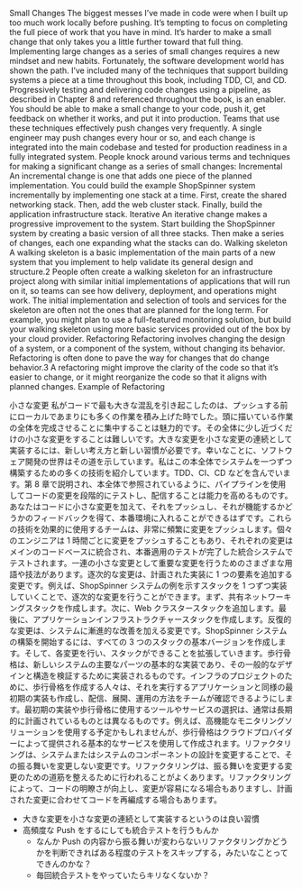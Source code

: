 Small Changes The biggest messes I’ve made in code were when I built up too much work locally before pushing. It’s tempting to focus on completing the full piece of work that you have in mind. It’s harder to make a small change that only takes you a little further toward that full thing. Implementing large changes as a series of small changes requires a new mindset and new habits. Fortunately, the software development world has shown the path. I’ve included many of the techniques that support building systems a piece at a time throughout this book, including TDD, CI, and CD. Progressively testing and delivering code changes using a pipeline, as described in Chapter 8 and referenced throughout the book, is an enabler. You should be able to make a small change to your code, push it, get feedback on whether it works, and put it into production. Teams that use these techniques effectively push changes very frequently. A single engineer may push changes every hour or so, and each change is integrated into the main codebase and tested for production readiness in a fully integrated system. People knock around various terms and techniques for making a significant change as a series of small changes: Incremental An incremental change is one that adds one piece of the planned implementation. You could build the example ShopSpinner system incrementally by implementing one stack at a time. First, create the shared networking stack. Then, add the web cluster stack. Finally, build the application infrastructure stack. Iterative
An iterative change makes a progressive improvement to the system. Start building the ShopSpinner system by creating a basic version of all three stacks. Then make a series of changes, each one expanding what the stacks can do. Walking skeleton A walking skeleton is a basic implementation of the main parts of a new system that you implement to help validate its general design and structure.2 People often create a walking skeleton for an infrastructure project along with similar initial implementations of applications that will run on it, so teams can see how delivery, deployment, and operations might work. The initial implementation and selection of tools and services for the skeleton are often not the ones that are planned for the long term. For example, you might plan to use a full-featured monitoring solution, but build your walking skeleton using more basic services provided out of the box by your cloud provider. Refactoring Refactoring involves changing the design of a system, or a component of the system, without changing its behavior. Refactoring is often done to pave the way for changes that do change behavior.3 A refactoring might improve the clarity of the code so that it’s easier to change, or it might reorganize the code so that it aligns with planned changes. Example of Refactoring

小さな変更 私がコードで最も大きな混乱を引き起こしたのは、プッシュする前にローカルであまりにも多くの作業を積み上げた時でした。頭に描いている作業の全体を完成させることに集中することは魅力的です。その全体に少し近づくだけの小さな変更をすることは難しいです。大きな変更を小さな変更の連続として実装するには、新しい考え方と新しい習慣が必要です。幸いなことに、ソフトウェア開発の世界はその道を示しています。私はこの本全体でシステムを一つずつ構築するための多くの技術を紹介しています。TDD、CI、CD などを含んでいます。第 8 章で説明され、本全体で参照されているように、パイプラインを使用してコードの変更を段階的にテストし、配信することは能力を高めるものです。あなたはコードに小さな変更を加えて、それをプッシュし、それが機能するかどうかのフィードバックを得て、本番環境に入れることができるはずです。これらの技術を効果的に使用するチームは、非常に頻繁に変更をプッシュします。個々のエンジニアは 1 時間ごとに変更をプッシュすることもあり、それぞれの変更はメインのコードベースに統合され、本番適用のテストが完了した統合システムでテストされます。一連の小さな変更として重要な変更を行うためのさまざまな用語や技法があります。逐次的な変更は、計画された実装に 1 つの要素を追加する変更です。例えば、ShopSpinner システムの例を示すスタックを 1 つずつ実装していくことで、逐次的な変更を行うことができます。まず、共有ネットワーキングスタックを作成します。次に、Web クラスタースタックを追加します。最後に、アプリケーションインフラストラクチャースタックを作成します。反復的な変更は、システムに漸進的な改善を加える変更です。ShopSpinner システムの構築を開始するには、すべての 3 つのスタックの基本バージョンを作成します。そして、各変更を行い、スタックができることを拡張していきます。歩行骨格は、新しいシステムの主要なパーツの基本的な実装であり、その一般的なデザインと構造を検証するために実装されるものです。インフラのプロジェクトのために、歩行骨格を作成する人々は、それを実行するアプリケーションと同様の最初期の実装も作成し、配信、展開、運用の方法をチームが確認できるようにします。最初期の実装や歩行骨格に使用するツールやサービスの選択は、通常は長期的に計画されているものとは異なるものです。例えば、高機能なモニタリングソリューションを使用する予定かもしれませんが、歩行骨格はクラウドプロバイダーによって提供される基本的なサービスを使用して作成されます。リファクタリングは、システムまたはシステムのコンポーネントの設計を変更することで、その振る舞いを変更しない変更です。リファクタリングは、振る舞いを変更する変更のための道筋を整えるために行われることがよくあります。リファクタリングによって、コードの明瞭さが向上し、変更が容易になる場合もありますし、計画された変更に合わせてコードを再編成する場合もあります。

- 大きな変更を小さな変更の連続として実装するというのは良い習慣
- 高頻度な Push をするにしても統合テストを行うもんか
  - なんか Push の内容から振る舞いが変わらないリファクタリングかどうかを判断できればある程度のテストをスキップする，みたいなことってできんのかな？
  - 毎回統合テストをやっていたらキリなくないか？
